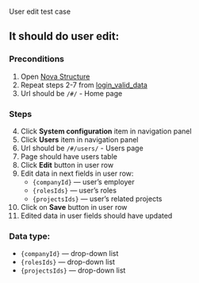 User edit test case

## It should do user edit:

### Preconditions

1. Open [Nova Structure]()
2. Repeat steps 2-7 from [login_valid_data](login_valid_data.md)
3. Url should be `/#/` - Home page

### Steps

4. Click **System configuration** item in navigation panel
5. Click **Users** item in navigation panel
6. Url should be `/#/users/` - Users page
7. Page should have users table
8. Click **Edit** button in user row
9. Edit data in next fields in user row:
    * `{companyId}` — user’s employer
    * `{rolesIds}` — user’s roles
    * `{projectsIds}` — user’s related projects
10. Click on **Save** button in user row
11. Edited data in user fields should have updated

### Data type:

* `{companyId}` — drop-down list
* `{rolesIds}` — drop-down list
* `{projectsIds}` — drop-down list
